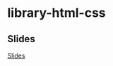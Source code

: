 # library-html-css

## Slides
<a href="https://digitalworkshopcenter.github.io/library-html-css/slides.html">Slides</a>